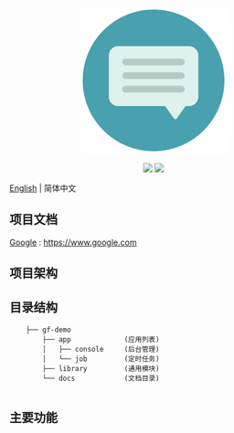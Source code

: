 
<p align="center"><a href="" target="_blank"><img src="logo.png"></a></p>
<p align=center>
<img src="https://img.shields.io/badge/golang-1.18-blue"/>
<img src="https://img.shields.io/badge/goframe-2.1.2-red"/>
</p>



[English](README.md) | 简体中文

## 项目文档

[Google](https://www.google.com) : https://www.google.com

## 项目架构

## 目录结构

```
    ├── gf-demo
        ├── app             (应用列表)
        │   ├── console     (后台管理)                        
        │   └── job         (定时任务)   
        ├── library         (通用模块)
        └── docs            (文档目录)               
                  
```

## 主要功能


